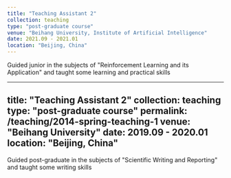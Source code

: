 ```yaml
---
title: "Teaching Assistant 2"
collection: teaching
type: "post-graduate course"
venue: "Beihang University, Institute of Artificial Intelligence"
date: 2021.09 - 2021.01
location: "Beijing, China"
---
```

Guided junior in the subjects of "Reinforcement Learning and its Application" and taught some learning and practical skills

---
title: "Teaching Assistant 2"
collection: teaching
type: "post-graduate course"
permalink: /teaching/2014-spring-teaching-1
venue: "Beihang University"
date: 2019.09 - 2020.01
location: "Beijing, China"
---
Guided post-graduate in the subjects of "Scientific Writing and Reporting" and taught some writing skills

